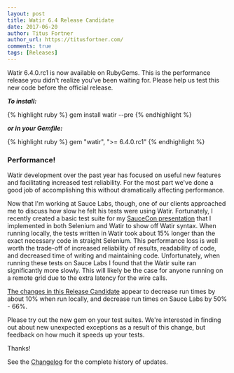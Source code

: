 ```yaml
---
layout: post
title: Watir 6.4 Release Candidate
date: 2017-06-20
author: Titus Fortner
author_url: https://titusfortner.com/
comments: true
tags: [Releases]
---
```


Watir 6.4.0.rc1 is now available on RubyGems. This is the performance
release you didn't realize you've been waiting for. Please help us test this 
new code before the official release.
<!--more-->

***To install:***

{% highlight ruby %}
gem install watir --pre
{% endhighlight %}

***or in your Gemfile:*** 

{% highlight ruby %}
gem "watir", ">= 6.4.0.rc1"
{% endhighlight %}
<br/>

### Performance!

Watir development over the past year has focused on useful new features and facilitating
increased test reliability. For the most part we've done a good job of accomplishing this
 without dramatically affecting performance. 

Now that I'm working at Sauce Labs, though, one of our clients approached me to discuss 
how slow he felt his tests were using Watir. 
Fortunately, I recently created a basic test suite for my 
[SauceCon presentation](https://youtu.be/e-ifT-P4oag?t=1s) that I implemented in both Selenium
and Watir to show off Watir syntax. When running locally, 
the tests written in Watir took about 15% longer than
 the exact necessary code in straight Selenium. This performance loss is well worth 
 the trade-off of increased reliability of results, readability of code, and 
 decreased time of writing and maintaining code.
 Unfortunately, when running these tests on Sauce Labs I found that the Watir
 suite ran significantly more slowly. This will likely be the case for anyone running on 
 a remote grid due to the extra latency for the wire calls.

[The changes in this Release Candidate]((https://github.com/watir/watir/pull/568/files)) 
appear to decrease run times by about 10% when run locally, and decrease run times
on Sauce Labs by 50% - 66%. 

Please try out the new gem on your test suites. We're interested in finding out about new
unexpected exceptions as a result of this change, but feedback on how much it speeds up your tests.

Thanks!

See the [Changelog](https://github.com/watir/watir/blob/master/CHANGES.md) 
for the complete history of updates.

